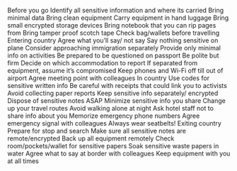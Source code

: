 Before you go Identify all sensitive information and where its carried
Bring minimal data Bring clean equipment Carry equipment in hand luggage
Bring small encrypted storage devices Bring notebook that you can rip
pages from Bring tamper proof scotch tape Check bag/wallets before
travelling Entering country Agree what you’ll say/ not say Say nothing
sensitive on plane Consider approaching immigration separately Provide
only minimal info on activities Be prepared to be questioned on passport
Be polite but firm Decide on which accommodation to report If separated
from equipment, assume it’s compromised Keep phones and Wi-Fi off till
out of airport Agree meeting point with colleagues In country Use codes
for sensitive written info Be careful with receipts that could link you
to activists Avoid collecting paper reports Keep sensitive info
separately/ encrypted Dispose of sensitive notes ASAP Minimize sensitive
info you share Change up your travel routes Avoid walking alone at night
Ask hotel staff not to share info about you Memorize emergency phone
numbers Agree emergency signal with colleagues Always wear seatbelts!
Exiting country Prepare for stop and search Make sure all sensitive
notes are remote/encrypted Back up all equipment remotely Check
room/pockets/wallet for sensitive papers Soak sensitive waste papers in
water Agree what to say at border with colleagues Keep equipment with
you at all times
